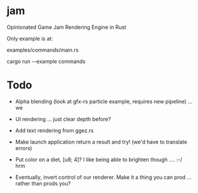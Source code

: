 # jam
Opinionated Game Jam Rendering Engine in Rust

Only example is at:

examples/commands/main.rs

cargo run --example commands

# Todo
- Alpha blending (look at gfx-rs particle example, requires new pipeline) ... we 

- UI rendering ... just clear depth before?

- Add text rendering from ggez.rs

- Make launch application return a result and try! (we'd have to translate errors)
- Put color on a diet, [u8; 4]? I like being able to brighten though .... :-/ hrm

- Eventually, invert control of our renderer. Make it a thing you can prod ... rather than prods you?

